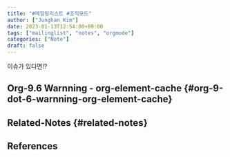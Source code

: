 ```yaml
---
title: "#메일링리스트 #조직모드"
author: ["Junghan Kim"]
date: 2023-01-13T12:54:00+09:00
tags: ["mailinglist", "notes", "orgmode"]
categories: ["Note"]
draft: false
---
```


이슈가 있다면!?


## Org-9.6 Warnning - org-element-cache {#org-9-dot-6-warnning-org-element-cache}


## Related-Notes {#related-notes}

## References

<style>.csl-entry{text-indent: -1.5em; margin-left: 1.5em;}</style><div class="csl-bib-body">
</div>
